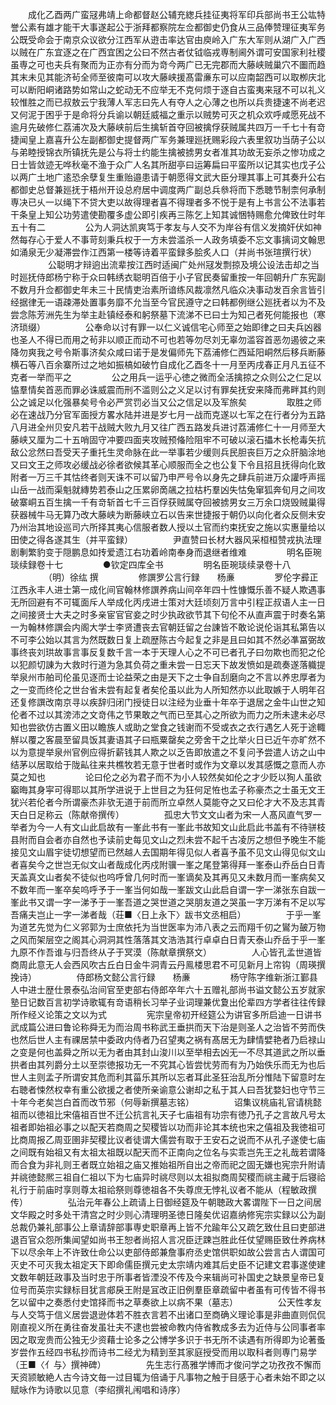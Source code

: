 <!-- { "loadSidebar": true } -->
　　成化乙酉两广蛮冦弗靖上命都督赵公辅充緫兵挂征夷将军印兵部尚书王公竑特誉公素有雄才能干大事遂起公于浙拜都察院左佥都御史仍食从三品俸赞理征夷军务公既受命会于南京众议欲分江西军从逰击率达官由庾岭入广东大军则从湖广入广西以贼在广东宜逐之在广西宜困之公曰不然古者仗钺临戎専制阃外谓可安国家利社稷虽専之可也夫兵有聚而为正亦有分而为竒今两广已无完郡而大藤峡贼巢穴不圗而趋其末未见其能济茍全师至彼南可以攻大藤峡援髙雷亷东可以应南韶西可以取栁庆北可以断阳峒诸路势如常山之蛇动无不应举无不克何烦于逐自古蛮夷来冦不可以礼义较惟胜之而已叔敖云宁我薄人军志曰先人有夺人之心薄之也所以兵贵捷速不尚老迟又何泥于困乎于是命将分兵谕以朝廷威福之重示以贼势可灭之机众欢呼咸愿死战不逾月先破修仁荔浦次及大藤峡前后生擒斩首夺回被擒俘获贼属共四万一千七十有竒捷闻皇上嘉喜升公左副都御史提督两广军务兼理廵抚赐彩段六表里叙功当荫子公以与弟睦授锦衣所镇抚先是公与将士约能生擒被掳男女者准其功故无妄杀之惨功成之日士皆敛迹无哗秋毫不渔于众广人名其所甜亭曰运筹扁曰平蛮所以记其实也戊子公以两广土地广逺恐余孽复生重贻邉患请于朝愿得文武大臣分理其事上可其奏升公右都御史总督兼廵抚于梧州开设总府居中调度两广副总兵叅将而下悉聴节制柰何承制専决已乆一以绳下不贷大吏以故得理者喜不得理者多不悦于是有上书言公不法事若干条皇上知公功劳遣使勘覆多虚公即引疾再三陈乞上知其诚悃特赐愈允俾致仕时年五十有二
　　
　　公为人洞达凯爽笃于孝友与人交不为岸谷有信义发摘奸伏如神然每存心于爱人不事苛刻秉兵权于一方未尝滥杀一人政务填委不忘文事摛词文翰思如涌泉无少凝滞尝作江西第一楼等诗着平蛮録多脍炙人口（并尚书张瑄撰行状）
　　
　　公聪明才辩逈出流辈按江西时适闽广处州冦发剽掠及境公设法击却之当时廵抚侍郎杨宁称于众曰韩绣衣聪明百倍于小子官民奏留重按一年回朝升广东宪副不数月升佥都御史年未三十民情吏治素所谙练风裁凛然凡临众决事动发百余言皆引经据律无一语疎滞处置事务靡不允当至今官民遵守之曰韩都例继公廵抚者以为不及尝念陈芳洲先生为举主赴镇经泰和躬祭墓下流涕不已曰士为知己者死何能报也（寒济琐缀）
　　
　　公奉命以讨有罪一以仁义诚信宅心师至之始即律之曰夫兵凶器也圣人不得已而用之茍非以顺正而动不可也若等勿尽刘无辜勿滥容首恶勿遏彼之来降勿爽我之号令斯事济矣众咸曰诺于是发偏师先下荔浦修仁西延阳峒然后移兵断藤横石等八百余寨所过之地如振槁如破竹自成化乙酉冬十一月至丙戌春正月凡五征不克者一举而平之
　　
　　公之用兵一运乎心徳之微而全活擒掠之众则公之仁足以恊羣情矣首恶而罪必诛威震而刑不滥则公之义足以讨有罪矣抚安来降而弗畔其约则公之诚足以化强暴矣号令必严赏罚必当又公之信足以及军旅矣
　　
　　取胜之师必在速战乃分官军面授方畧水陆并进是岁七月一战而克遂以七军之在行者分为五路八月进全州贝安凡若干战贼大败九月又往广西五路发兵进讨荔浦修仁十一月师至大藤峡又厘为二十五哨固守冲要四面夹攻贼预偹险阻牢不可破以滚石攂木长枪毒矢抗敌公忿然曰吾受天子重托生灵命脉在此一举事若少缓则兵民胆丧巨万之众肝脑涂地又曰文王之师攻必缓战必徐者欲候其革心顺服而全之也公复下令且招且抚得向化致附者一万三千其怙终者则天诛不可以留乃申严号令以身先之肆兵前进万众讙呼声摇山岳一战而渠魁就縳势若泰山之压累卵啇飊之拉枯朽羣凶失怙兔窜狐奔旬月之间攻破寨峒五百生擒一千有竒斩首七千三百俘获贼属夺回被掳男女三万余口烧毁贼巢得获器械牛马无算乃改大藤峡为断藤峡立石以告来世捷报于朝仍以向化者众反侧未安乃州治其地设巡司六所择其夷心信服者数人授以土官而约束抚安之施以实惠量给以田使之得各遂其生（并平蛮録）
　　
　　尹直赞曰长材大器风采桓桓赞戎执法理剧剸繁豹变于隠鹏息如抟爱遗江右功着岭南奉身而退继者维难
　　
　　明名臣琬琰续録卷十七
　　
　　●钦定四库全书
　　
　　明名臣琬琰续录卷十八
　　
　　（明）徐纮 撰
　　
　　修譔罗公言行録　　杨亷
　　
　　罗伦字彛正江西永丰人进士第一成化间官翰林修譔养病山间卒年四十性慷慨乐善不疑人欺遇事无所回避有不可辄面斥人举成化丙戌进士策对大廷顷刻万言中引程正叔语人主一日之间接贤士大夫之时多亲宦官官妾之时少执政欲节其下句伦不从直声震于时奏名第一为翰林修譔会内阁大学士李贤遭丧去官朝廷留之台諌皆不敢论说伦诣其私第告以不可李公始以其言为然既数日复上疏歴陈古今起复之非是且曰如其不然必凖冨弼故事终丧刘珙故事言事反复数千言一本于天理人心之不可已者孔子曰勿欺也而犯之伦以犯颜切諌为大救时行道为急其负荷之重未尝一日忘天下故发愤如是疏奏遂落軄提举泉州市舶司伦虽见逐而士论益荣之由是天下之士争自刮磨向之不言以养忠厚者为之一变而终伦之世台省未尝有起复者矣伦虽以此为人所知然亦以此取嫉于人明年召还复修譔改南京寻以疾辞归闭门授徒日以注经为业垂十年卒于退居之金牛山世之知伦者不过以其滂沛之文竒伟之节果敢之气而已至其心之所欲为而力之所未逮未必尽知也尝欲仿古置义田以瞻族人或助之堂食之钱谢而不受或衣之衣行遇乞人死于途輙觧以覆之客晨至留具饭其妻语其子曰瓶粟罄矣之旁舍干之比举火日已近午亦旷然不以为意提举泉州官例应得折薪钱其人欺之以乏告即放遣之不复问予尝遣人访之山中结茅以居取给于陇畆往来共樵牧若无意于世者时或作为文章以发其感慨之意而人亦莫之知也
　　
　　论曰伦之必为君子而不为小人较然矣如伦之才少贬以狥人虽欲竆晦其身寜可得耶以其所学进说于上世目之为狂何足恠也孟子称豪杰之士虽无文王犹兴若伦者今所谓豪杰非欤无道于前而所立卓然人莫能夺之又曰伦才大不及志其青天白日足称云（陈献帝撰传）
　　
　　孤忠大节文文山者为宋一人髙风直气罗一举者为今一人有文山此启故有一峯此书有一峯此书故知文山此启此书盖有不待骈枝县附而自会者亦自然也予读前史每见文山之烈未尝不起千古凌厉之想但予晚生不能接见文山眉宇徒切想望而已然越人去国期年得见似人者喜予虽不见文山得见似文山者喜矣今之世岂无似文山者哉成化丙戍附骥一峯之尾登第得拜一峯泰山乔岳白日青天盖真文山者矣不徒似也呜呼曾几何时而一峯谪矣及其再见又未数月而一峯病矣又不数年而一峯卒矣呜呼予于一峯当何如哉一峯跋文山此启自谓一字一涕张东自跋一峯此书又谓一字一涕予于一峯吾道之哭世道之哭朋友道之哭虽一字万涕有不足以写吾痛夫岂止一字一涕者哉（荘■〈日上永下〉跋书文丞相启）
　　
　　于乎一峯为道艺先觉为仁义郛郭为士庶依托为当世医率为沛八表之云而翔千仞之鸑为皷万物之风而架层空之阁其心洞洞其性落落其文浩浩其行卓卓白日青天泰山乔岳于乎一峯九原不作吾谁与归吾终从子于冥漠（陈献章撰祭文）
　　
　　人心皆孔孟世道皆商周此意无人会西风吹古丘白日金牛洞青云丹鳯楼思君不可见新月上帘钩（周瑛撰挽诗）
　　
　　侍郎杨文懿公言行録　　杨亷
　　
　　杨守陈字维新浙江鄞县人中进士歴仕景泰弘治间官至吏部右侍郎卒年六十五赠礼部尚书谥文懿公五岁就家塾日记数百言初学诗歌辄有竒语稍长习举子业词理兼优夐出伦辈四方学者往往传録所作经义论策之文以为式
　　
　　宪宗皇帝初开经筵公为讲官多所启迪一日讲书武成篇公进曰鲁论称舜无为而治周书称武王垂拱而天下治是则圣人之治皆不劳而佚也然后世人主有祼居禁中委政内侍者乃召望夷之祸有髙居无为肆情嬖艳者乃启禄山之变是何也盖舜之所以无为者由其封山浚川以至举相去凶无一不尽其道武之所以垂拱者由其列爵分土以至崇徳报功无一不究其心皆尝忧劳而有为乃始佚乐而无为也后世人主则孟子所谓安其危而利其菑乐其所以忘者耳此圣狂治乱所分惟陆下留意时左右聴者悚然权幸有重公欲援之者使所亲谕意公谢却之私于其人曰吾犹婺妇也守节三十年今老矣岂白首而改节邪（何辱新撰墓志铭）
　　
　　诏集议桃庙礼官请桃懿祖而以徳祖比宋僖祖百世不迁公抗言礼天子七庙祖有功宗有徳乃孔子之言故凡号太祖者即始祖必事之以配天若商周之契稷皆以功而非论其本统也宋之僖祖及我徳祖可比商周报乙周亚圉非契稷比议者徒谓大儒尝有取于王安石之说而不从孔子遂使七庙之间既有始祖又有太祖太祖既以配天而不正南向之位名与实乖岂先王之礼哉若谓降而合食为非礼则王者既立始祖之庙又推始祖所自出之帝而祀之固无嫌也宪宗升附请并祧徳懿熈三祖自仁祖以下为七庙异时祧尽则以太祖拟商周契稷而祧主藏于后寝祫礼行于前庙时享则尊太祖祫祭则尊徳祖各不失尊庶无悖礼议者不能从（程敏政撰传）
　　
　　弘治元年春公上疏请上日御经筵及午朝聴政大畧谓陛下一日之间居文华殿之时多处干清宫之时少则心清理明圣徳日隆矣优诏嘉纳修宪宗实録以公为副总裁仍兼礼部事公上章请辞部事専史职章再上皆不允踰年公又疏乞致仕且曰吏部进退百官众怨所集闻望如尚书王恕者尚招人言况臣迂踈岂胜此任仗望赐臣致仕养病林下以尽余年上不许致仕命公以吏部侍郎兼詹事府丞史馆供职如故公尝言古人谓国可灭史不可灭我太祖定天下即命儒臣撰元史太宗靖内难其后史臣不记建文君事遂使建文数年朝廷政事及当时忠于所事者皆湮没不传及今来辑尚可补国史之缺景皇帝已复位号而英宗实録标目犹言郕戾王附是冝改正旧例羣臣章疏留中者虽有可传皆不得书乞以留中之奏悉付史馆择而书之草奏欲上以病不果（墓志）
　　
　　公天性孝友与人交笃于信义居尝退逊体若不胜衣言若不出诸口至商确义理论事是非曲直则侃侃刚直视义所在勇往奋发虽壮夫不逮也尝被命教内侍省教成多去为近侍与公同事者率因之取宠贵而公独无少资藉士论多之公博学多识于书无所不读遇有所得即为论著蚤岁尝作五经四书私抄而诗书二经尤为精到至其家庭授受而用以取科者则専门易学（王■〈亻与〉撰神碑）
　　
　　先生志行髙雅学博而才俊问学之功孜孜不懈而天资颕敏絶人古今诗文毎一过目辄为倍诵于凡事物之触于目感于心者未始不即之以赋咏作为诗歌以见意（李绍撰礼闱唱和诗序）
